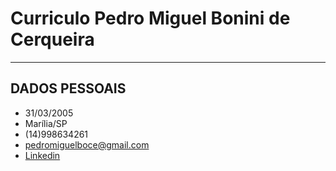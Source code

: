 # Curriculo Pedro Miguel Bonini de Cerqueira
---

## DADOS PESSOAIS
- 31/03/2005
- Marília/SP
- (14)998634261
- pedromiguelboce@gmail.com
- [Linkedin](https://www.linkedin.com/in/pedro-miguel-0b0446229)